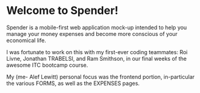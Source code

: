 # Welcome to Spender!

Spender is a mobile-first web application mock-up intended to help you manage your money expenses and become more conscious of your economical life.

I was fortunate to work on this with my first-ever coding teammates: Roi Livne, Jonathan TRABELSI, and Ram Smithson, in our final weeks of the awesome ITC bootcamp course.

My (me- Alef Lewitt) personal focus was the frontend portion, in-particular the various FORMS, as well as the EXPENSES pages.